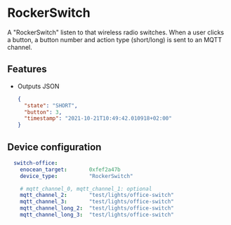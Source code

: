 # RockerSwitch 

A "RockerSwitch" listen to that wireless radio switches. When a user clicks a button, a button number and action type (short/long) 
is sent to an MQTT channel.  

## Features

- Outputs JSON
    ```json
    {
      "state": "SHORT", 
      "button": 3, 
      "timestamp": "2021-10-21T10:49:42.010918+02:00"
    }
    ```
  
## Device configuration

```yaml
  switch-office:
    enocean_target:       0xfef2a47b
    device_type:          "RockerSwitch"

    # mqtt_channel_0, mqtt_channel_1: optional
    mqtt_channel_2:       "test/lights/office-switch"
    mqtt_channel_3:       "test/lights/office-switch"
    mqtt_channel_long_2:  "test/lights/office-switch"
    mqtt_channel_long_3:  "test/lights/office-switch"
```

